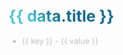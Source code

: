 <v-click depth="2">
<h1>{{ data.title }}</h1>
</v-click>

<v-click depth="2">
<ul>
 <li v-for="(value, key) in data.items" :key="key">
    <span class="color-[#4EC5D4]">{{ key }}</span> - <span class="color-[#c0c0c0]">{{ value }}</span>
  </li>
</ul>

</v-click>

<script setup lang="ts">
const data = {
  title: 'What have i studied from internship ? --',
  items: {
    'communication': 'Learn how to communicate with team members and customers',
    'problem-solving': 'Learn how to solve problems and find solutions',
    'teamwork': 'Learn how to work with team members and collaborate with others',
    'time-management': 'Learn how to manage time and prioritize tasks',
    'technical-skills': 'Learn new technical skills and improve existing skills',
    'professionalism': 'Learn how to be professional and work in a professional environment',
  }
}
</script>
<style>

li {
    color: #c0c0c0; /* Light gray color suitable for dark themes */
  }
h1 {
  background-color: #2B90B6;
  background-image: linear-gradient(45deg, #4EC5D4 10%, #146b8c 20%);
  background-size: 100%;
  -webkit-background-clip: text;
  -moz-background-clip: text;
  -webkit-text-fill-color: transparent;
  -moz-text-fill-color: transparent;
}

</style>

<!--
Here is another comment.
-->
